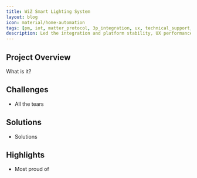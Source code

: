 ```yaml
---
title: WiZ Smart Lighting System
layout: blog
icon: material/home-automation
tags: [pm, iot, matter_protocol, 3p_integration, ux, technical_support, business_development]
description: Led the integration and platform stability, UX performance of WiZ service
---
```


## Project Overview

What is it?

## Challenges

- All the tears

## Solutions

- Solutions

## Highlights

- Most proud of

<br>
